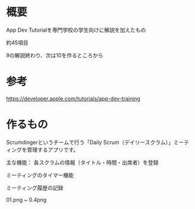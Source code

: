 # 概要

App Dev Tutorialを専門学校の学生向けに解説を加えたもの

約45項目

9の解説終わり、次は10を作るところから


# 参考
https://developer.apple.com/tutorials/app-dev-training


# 作るもの

Scrumdingerというチームで行う「Daily Scrum（デイリースクラム）」ミーティングを管理するアプリです。

主な機能：
各スクラムの情報（タイトル・時間・出席者）を登録

ミーティングのタイマー機能

ミーティング履歴の記録

01.png ~ 0.4png
